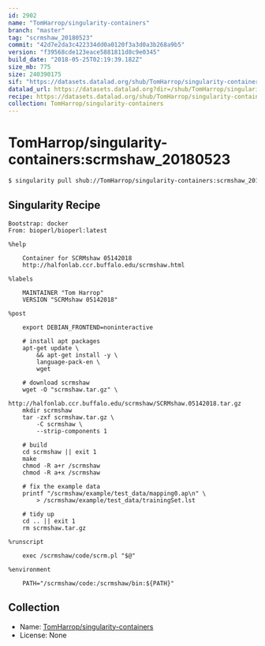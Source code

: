 ```yaml
---
id: 2902
name: "TomHarrop/singularity-containers"
branch: "master"
tag: "scrmshaw_20180523"
commit: "42d7e2da3c422334dd0a0120f3a3d0a3b268a9b5"
version: "f39568cde123eace5881811d8c9e0345"
build_date: "2018-05-25T02:19:39.182Z"
size_mb: 775
size: 240390175
sif: "https://datasets.datalad.org/shub/TomHarrop/singularity-containers/scrmshaw_20180523/2018-05-25-42d7e2da-f39568cd/f39568cde123eace5881811d8c9e0345.simg"
datalad_url: https://datasets.datalad.org?dir=/shub/TomHarrop/singularity-containers/scrmshaw_20180523/2018-05-25-42d7e2da-f39568cd/
recipe: https://datasets.datalad.org/shub/TomHarrop/singularity-containers/scrmshaw_20180523/2018-05-25-42d7e2da-f39568cd/Singularity
collection: TomHarrop/singularity-containers
---
```


# TomHarrop/singularity-containers:scrmshaw_20180523

```bash
$ singularity pull shub://TomHarrop/singularity-containers:scrmshaw_20180523
```

## Singularity Recipe

```singularity
Bootstrap: docker
From: bioperl/bioperl:latest

%help

    Container for SCRMshaw 05142018
    http://halfonlab.ccr.buffalo.edu/scrmshaw.html

%labels

    MAINTAINER "Tom Harrop"
    VERSION "SCRMshaw 05142018"

%post

    export DEBIAN_FRONTEND=noninteractive

    # install apt packages
    apt-get update \
        && apt-get install -y \
        language-pack-en \
        wget

    # download scrmshaw
    wget -O "scrmshaw.tar.gz" \
        http://halfonlab.ccr.buffalo.edu/scrmshaw/SCRMshaw.05142018.tar.gz
    mkdir scrmshaw
    tar -zxf scrmshaw.tar.gz \
        -C scrmshaw \
        --strip-components 1

    # build
    cd scrmshaw || exit 1
    make
    chmod -R a+r /scrmshaw
    chmod -R a+x /scrmshaw

    # fix the example data
    printf "/scrmshaw/example/test_data/mapping0.ap\n" \
        > /scrmshaw/example/test_data/trainingSet.lst     

    # tidy up
    cd .. || exit 1
    rm scrmshaw.tar.gz

%runscript

    exec /scrmshaw/code/scrm.pl "$@"

%environment

    PATH="/scrmshaw/code:/scrmshaw/bin:${PATH}"
```

## Collection

 - Name: [TomHarrop/singularity-containers](https://github.com/TomHarrop/singularity-containers)
 - License: None

